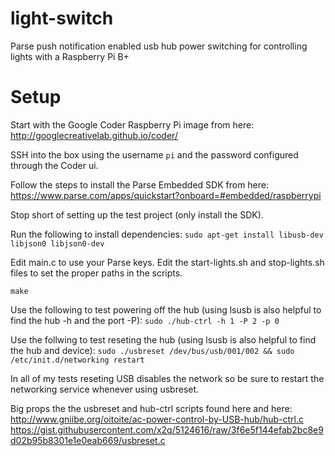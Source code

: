 # light-switch
Parse push notification enabled usb hub power switching for controlling lights with a Raspberry Pi B+

# Setup
Start with the Google Coder Raspberry Pi image from here:
http://googlecreativelab.github.io/coder/

SSH into the box using the username `pi` and the password configured through the Coder ui.

Follow the steps to install the Parse Embedded SDK from here:
https://www.parse.com/apps/quickstart?onboard=#embedded/raspberrypi

Stop short of setting up the test project (only install the SDK).

Run the following to install dependencies:
`sudo apt-get install libusb-dev libjson0 libjson0-dev`

Edit main.c to use your Parse keys.
Edit the start-lights.sh and stop-lights.sh files to set the proper paths in the scripts.

`make`

Use the following to test powering off the hub (using lsusb is also helpful to find the hub -h and the port -P):
`sudo ./hub-ctrl -h 1 -P 2 -p 0`

Use the follwing to test reseting the hub (using lsusb is also helpful to find the hub and device):
`sudo ./usbreset /dev/bus/usb/001/002 && sudo /etc/init.d/networking restart`

In all of my tests reseting USB disables the network so be sure to restart the networking service whenever using usbreset.

Big props the the usbreset and hub-ctrl scripts found here and here:
http://www.gniibe.org/oitoite/ac-power-control-by-USB-hub/hub-ctrl.c
https://gist.githubusercontent.com/x2q/5124616/raw/3f6e5f144efab2bc8e9d02b95b8301e1e0eab669/usbreset.c
